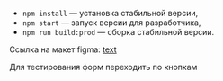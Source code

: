- `npm install` — установка стабильной версии,
- `npm start` — запуск версии для разработчика,
- `npm run build:prod` — сборка стабильной версии.

Ссылка на макет figma: [text](https://www.figma.com/design/jF5fFFzgGOxQeB4CmKWTiE/Chat_external_link?node-id=0-1&p=f&t=FhsixKuAsokzu8WX-0)

Для тестирования форм переходить по кнопкам
